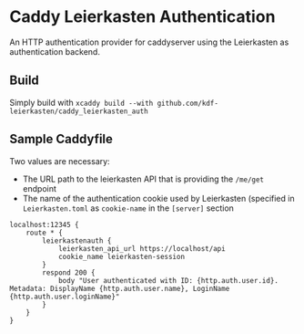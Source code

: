 # Caddy Leierkasten Authentication
An HTTP authentication provider for caddyserver using the Leierkasten as authentication backend.

## Build
Simply build with `xcaddy build --with github.com/kdf-leierkasten/caddy_leierkasten_auth`

## Sample Caddyfile
Two values are necessary:
* The URL path to the leierkasten API that is providing the `/me/get` endpoint
* The name of the authentication cookie used by Leierkasten (specified in `Leierkasten.toml` as `cookie-name` in the `[server]` section

```
localhost:12345 {
    route * {
        leierkastenauth {
            leierkasten_api_url https://localhost/api
            cookie_name leierkasten-session
        }
        respond 200 {
            body "User authenticated with ID: {http.auth.user.id}. Metadata: DisplayName {http.auth.user.name}, LoginName {http.auth.user.loginName}"
        }
    }
}
```
